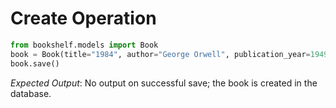 # Create Operation 
```python 
from bookshelf.models import Book 
book = Book(title="1984", author="George Orwell", publication_year=1949) 
book.save() 
``` 
*Expected Output*: No output on successful save; the book is created in the database. 
